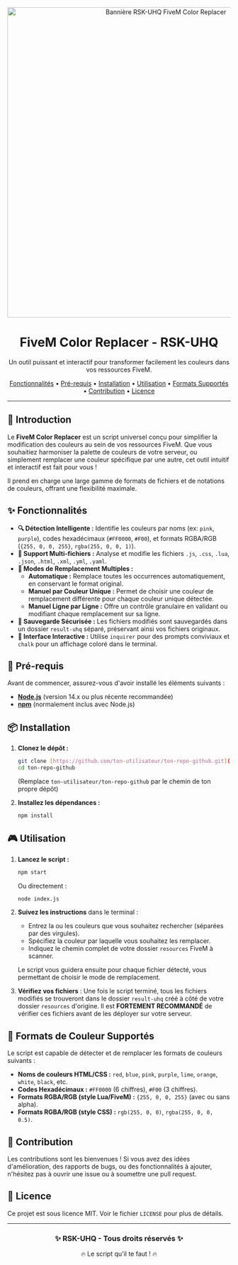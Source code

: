 <div align="center">
  <img src="https://i.imgur.com/your-awesome-banner.png" alt="Bannière RSK-UHQ FiveM Color Replacer" width="700"/>
  <h1>FiveM Color Replacer - RSK-UHQ</h1>
  <p>Un outil puissant et interactif pour transformer facilement les couleurs dans vos ressources FiveM.</p>
  <p>
    <a href="#fonctionnalités">Fonctionnalités</a> •
    <a href="#pré-requis">Pré-requis</a> •
    <a href="#installation">Installation</a> •
    <a href="#utilisation">Utilisation</a> •
    <a href="#formats-de-couleur-supportés">Formats Supportés</a> •
    <a href="#contribution">Contribution</a> •
    <a href="#licence">Licence</a>
  </p>
</div>

---

## 🌟 Introduction

Le **FiveM Color Replacer** est un script universel conçu pour simplifier la modification des couleurs au sein de vos ressources FiveM. Que vous souhaitiez harmoniser la palette de couleurs de votre serveur, ou simplement remplacer une couleur spécifique par une autre, cet outil intuitif et interactif est fait pour vous !

Il prend en charge une large gamme de formats de fichiers et de notations de couleurs, offrant une flexibilité maximale.

## ✨ Fonctionnalités

* **🔍 Détection Intelligente :** Identifie les couleurs par noms (ex: `pink`, `purple`), codes hexadécimaux (`#FF0000`, `#F00`), et formats RGBA/RGB (`{255, 0, 0, 255}`, `rgba(255, 0, 0, 1)`).
* **📂 Support Multi-fichiers :** Analyse et modifie les fichiers `.js`, `.css`, `.lua`, `.json`, `.html`, `.xml`, `.yml`, `.yaml`.
* **🤖 Modes de Remplacement Multiples :**
    * **Automatique :** Remplace toutes les occurrences automatiquement, en conservant le format original.
    * **Manuel par Couleur Unique :** Permet de choisir une couleur de remplacement différente pour chaque couleur unique détectée.
    * **Manuel Ligne par Ligne :** Offre un contrôle granulaire en validant ou modifiant chaque remplacement sur sa ligne.
* **💾 Sauvegarde Sécurisée :** Les fichiers modifiés sont sauvegardés dans un dossier `result-uhq` séparé, préservant ainsi vos fichiers originaux.
* **🌈 Interface Interactive :** Utilise `inquirer` pour des prompts conviviaux et `chalk` pour un affichage coloré dans le terminal.

## 🚀 Pré-requis

Avant de commencer, assurez-vous d'avoir installé les éléments suivants :

* [**Node.js**](https://nodejs.org/en/download/) (version 14.x ou plus récente recommandée)
* [**npm**](https://docs.npmjs.com/downloading-and-installing-node-js-and-npm) (normalement inclus avec Node.js)

## 📦 Installation

1.  **Clonez le dépôt :**
    ```bash
    git clone [https://github.com/ton-utilisateur/ton-repo-github.git](https://github.com/ton-utilisateur/ton-repo-github.git)
    cd ton-repo-github
    ```
    (Remplace `ton-utilisateur/ton-repo-github` par le chemin de ton propre dépôt)

2.  **Installez les dépendances :**
    ```bash
    npm install
    ```

## 🎮 Utilisation

1.  **Lancez le script :**
    ```bash
    npm start
    ```
    Ou directement :
    ```bash
    node index.js
    ```

2.  **Suivez les instructions** dans le terminal :
    * Entrez la ou les couleurs que vous souhaitez rechercher (séparées par des virgules).
    * Spécifiez la couleur par laquelle vous souhaitez les remplacer.
    * Indiquez le chemin complet de votre dossier `resources` FiveM à scanner.

    Le script vous guidera ensuite pour chaque fichier détecté, vous permettant de choisir le mode de remplacement.

3.  **Vérifiez vos fichiers** : Une fois le script terminé, tous les fichiers modifiés se trouveront dans le dossier `result-uhq` créé à côté de votre dossier `resources` d'origine. Il est **FORTEMENT RECOMMANDÉ** de vérifier ces fichiers avant de les déployer sur votre serveur.

## 🎨 Formats de Couleur Supportés

Le script est capable de détecter et de remplacer les formats de couleurs suivants :

* **Noms de couleurs HTML/CSS :** `red`, `blue`, `pink`, `purple`, `lime`, `orange`, `white`, `black`, etc.
* **Codes Hexadécimaux :** `#FF0000` (6 chiffres), `#F00` (3 chiffres).
* **Formats RGBA/RGB (style Lua/FiveM) :** `{255, 0, 0, 255}` (avec ou sans alpha).
* **Formats RGBA/RGB (style CSS) :** `rgb(255, 0, 0)`, `rgba(255, 0, 0, 0.5)`.

## 🤝 Contribution

Les contributions sont les bienvenues ! Si vous avez des idées d'amélioration, des rapports de bugs, ou des fonctionnalités à ajouter, n'hésitez pas à ouvrir une issue ou à soumettre une pull request.

## 📄 Licence

Ce projet est sous licence MIT. Voir le fichier `LICENSE` pour plus de détails.

---

<div align="center">
  <h3>✨ RSK-UHQ - Tous droits réservés ✨</h3>
  <p>🔥 Le script qu'il te faut ! 🔥</p>
</div>
